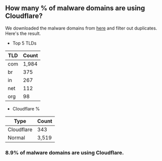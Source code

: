## How many % of malware domains are using Cloudflare?


We downloaded the malware domains from [here](https://urlhaus.abuse.ch) and filter out duplicates.
Here's the result.


[//]: # (start replacement)


- Top 5 TLDs

| TLD | Count |
| --- | --- |
| com | 1,984 |
| br | 375 |
| in | 267 |
| net | 112 |
| org | 98 |


- Cloudflare %

| Type | Count |
| --- | --- |
| Cloudflare | 343 |
| Normal | 3,519 |


### 8.9% of malware domains are using Cloudflare.